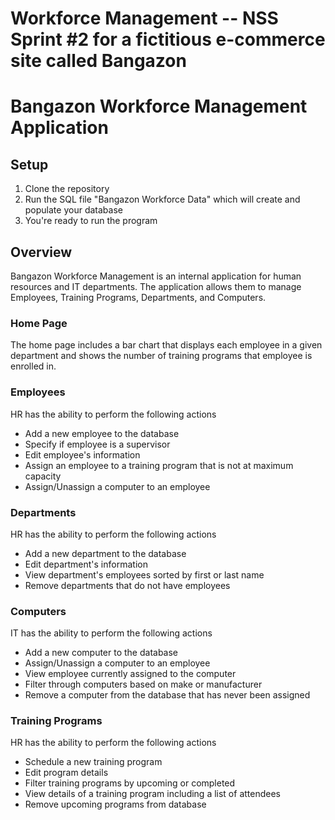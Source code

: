 # Workforce Management -- NSS Sprint #2 for a fictitious e-commerce site called Bangazon

# Bangazon Workforce Management Application

## Setup
1. Clone the repository
2. Run the SQL file "Bangazon Workforce Data" which will create and populate your database
3. You're ready to run the program

## Overview
Bangazon Workforce Management is an internal application for human resources and IT departments. The application allows them to manage Employees, Training Programs, Departments, and Computers.

### Home Page
The home page includes a bar chart that displays each employee in a given department and shows the number of training programs that employee is enrolled in. 

### Employees
HR has the ability to perform the following actions
  * Add a new employee to the database
  * Specify if employee is a supervisor
  * Edit employee's information
  * Assign an employee to a training program that is not at maximum capacity
  * Assign/Unassign a computer to an employee
  
### Departments
HR has the ability to perform the following actions
  * Add a new department to the database
  * Edit department's information
  * View department's employees sorted by first or last name
  * Remove departments that do not have employees
  
### Computers
IT has the ability to perform the following actions
  * Add a new computer to the database
  * Assign/Unassign a computer to an employee
  * View employee currently assigned to the computer
  * Filter through computers based on make or manufacturer
  * Remove a computer from the database that has never been assigned

### Training Programs 
HR has the ability to perform the following actions
  * Schedule a new training program
  * Edit program details
  * Filter training programs by upcoming or completed 
  * View details of a training program including a list of attendees
  * Remove upcoming programs from database

